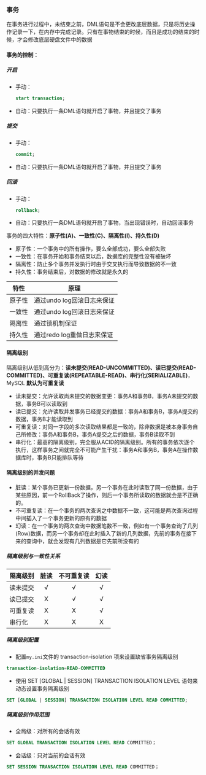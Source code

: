 ### 事务

在事务进行过程中，未结束之前，DML语句是不会更改底层数据，只是将历史操作记录一下，在内存中完成记录。只有在事物结束的时候，而且是成功的结束的时候，才会修改底层硬盘文件中的数据

#### 事务的控制：

##### 开启

- 手动：

    ```SQL
    start transaction;
    ```

- 自动：只要执行一条DML语句就开启了事物，并且提交了事务

##### 提交

- 手动：

    ```SQL
    commit;
    ```

- 自动：只要执行一条DML语句就开启了事物，并且提交了事务

##### 回滚

- 手动：

    ```SQL
    rollback;
    ```

- 自动：只要执行一条DML语句就开启了事物，当出现错误时，自动回滚事务

事务的四大特性：__原子性(A)、一致性(C)、隔离性(I)、持久性(D)__

- 原子性：一个事务中的所有操作，要么全部成功，要么全部失败
- 一致性：在事务开始和事务结束以后，数据库的完整性没有被破坏
- 隔离性：防止多个事务并发执行时由于交叉执行而导致数据的不一致
- 持久性：事务结束后，对数据的修改就是永久的

| 特性   | 原理                       |
| ------ | -------------------------- |
| 原子性 | 通过undo log回滚日志来保证 |
| 一致性 | 通过undo log回滚日志来保证 |
| 隔离性 | 通过锁机制保证             |
| 持久性 | 通过redo log重做日志来保证 |

#### 隔离级别

隔离级别从低到高分为：__读未提交(READ-UNCOMMITTED)、读已提交(READ-COMMITTED)、可重复读(REPEATABLE-READ)、串行化(SERIALIZABLE)__，MySQL __默认为可重复读__

- 读未提交：允许读取尚未提交的数据变更：事务A和事务B，事务A未提交的数据，事务B可以读取到
- 读已提交：允许读取并发事务已经提交的数据：事务A和事务B，事务A提交的数据，事务B才能读取到
- 可重复读：对同一字段的多次读取结果都是一致的，除非数据是被本身事务自己所修改：事务A和事务B，事务A提交之后的数据，事务B读取不到
- 串行化：最高的隔离级别，完全服从ACID的隔离级别。所有的事务依次逐个执行，这样事务之间就完全不可能产生干扰：事务A和事务B，事务A在操作数据库时，事务B只能排队等待

#### 隔离级别的并发问题

- 脏读：某个事务已更新一份数据，另一个事务在此时读取了同一份数据，由于某些原因，前一个RollBack了操作，则后一个事务所读取的数据就会是不正确的。
- 不可重复读：在一个事务的两次查询之中数据不一致，这可能是两次查询过程中间插入了一个事务更新的原有的数据
- 幻读：在一个事务的两次查询中数据笔数不一致，例如有一个事务查询了几列(Row)数据，而另一个事务却在此时插入了新的几列数据，先前的事务在接下来的查询中，就会发现有几列数据是它先前所没有的

##### 隔离级别与一致性关系

| 隔离级别 | 脏读 | 不可重复读 | 幻读 |
| -------- | :--: | :--------: | :--: |
| 读未提交 |  √   |     √      |  √   |
| 读已提交 |  X   |     √      |  √   |
| 可重复读 |  X   |     X      |  √   |
| 串行化   |  X   |     X      |  X   |

##### 隔离级别配置

- 配置`my.ini`文件的 transaction-isolation 项来设置缺省事务隔离级别

```SQL
transaction-isolation=READ-COMMITTED
```

- 使用 SET [GLOBAL | SESSION] TRANSACTION ISOLATION LEVEL 语句来动态设置事务隔离级别

```SQL
SET [GLOBAL | SESSION] TRANSACTION ISOLATION LEVEL READ COMMITTED;
```

##### 隔离级别作用范围

- 全局级：对所有的会话有效

```SQL
SET GLOBAL TRANSACTION ISOLATION LEVEL READ COMMITTED；
```

- 会话级：只对当前的会话有效

```SQL
SET SESSION TRANSACTION ISOLATION LEVEL READ COMMITTED；
```
